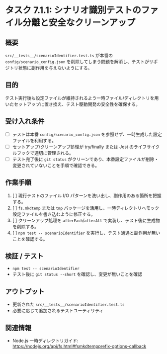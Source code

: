 # タスク 7.1.1: シナリオ識別テストのファイル分離と安全なクリーンアップ

## 概要
`src/__tests__/scenarioIdentifier.test.ts` が本番の `config/scenario_config.json` を削除してしまう問題を解消し、テストがリポジトリ状態に副作用を与えないようにする。

## 目的
テスト実行後も設定ファイルが維持されるよう一時ファイル/ディレクトリを用いたセットアップに置き換え、テスト駆動開発の安全性を確保する。

## 受け入れ条件
- [ ] テストは本番 `config/scenario_config.json` を参照せず、一時生成した設定ファイルを利用する。
- [ ] セットアップ/クリーンアップ処理が try/finally または Jest のライフサイクルフックで適切に管理される。
- [ ] テスト完了後に `git status` がクリーンであり、本番設定ファイルが削除・変更されていないことを手順で確認できる。

## 作業手順
1. [ ] 現行テストのファイル I/O パターンを洗い出し、副作用のある箇所を把握する。
2. [ ] `fs.mkdtemp` または `tmp` パッケージを活用し、一時ディレクトリへモック設定ファイルを書き込むように修正する。
3. [ ] クリーンアップ処理を `afterEach`/`afterAll` で実装し、テスト後に生成物を削除する。
4. [ ] `npm test -- scenarioIdentifier` を実行し、テスト通過と副作用が無いことを確認する。

## 検証 / テスト
- `npm test -- scenarioIdentifier`
- テスト後に `git status --short` を確認し、変更が無いことを確認

## アウトプット
- 更新された `src/__tests__/scenarioIdentifier.test.ts`
- 必要に応じて追加されるテストユーティリティ

## 関連情報
- Node.js 一時ディレクトリガイド: https://nodejs.org/api/fs.html#fsmkdtempprefix-options-callback
